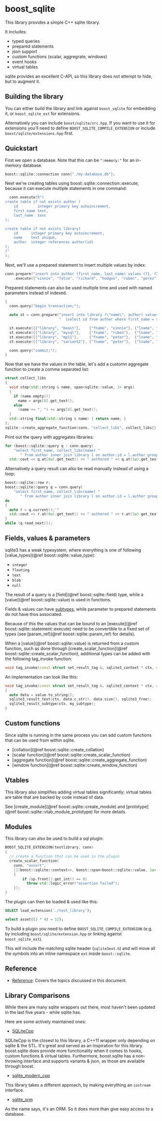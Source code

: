 # boost_sqlite

This library provides a simple C++ sqlite library.

It includes:

 - typed queries
 - prepared statements
 - json support
 - custom functions (scalar, aggregrate, windows)
 - event hooks
 - virtual tables

sqlite provides an excellent C-API, so this library does not attempt to hide, but to augment it.

## Building the library

You can either build the library and link against `boost_sqlite` for embedding it, 
or `boost_sqlite_ext` for extensions.

Alternatively you can include `boost/sqlite/src.hpp`. If you want to use it for extensions
you'll need to define `BOOST_SQLITE_COMPILE_EXTENSION` or include `boost/sqlite/extensions.hpp` first.

## Quickstart

First we open a database. Note that this can be `":memory:"` for an in-memory database.

```cpp
boost::sqlite::connection conn{"./my-database.db"};
```

Next we're creating tables using boost::sqlite::connection::execute, 
because it can execute multiple statements in one command:

```cpp
  conn.execute(R"(
create table if not exists author (
    id         integer primary key autoincrement,
    first_name text,
    last_name  text
);

create table if not exists library(
    id      integer primary key autoincrement,
    name    text unique,
    author  integer references author(id)
);
)"
);
```

Next, we'll use a prepared statement to insert multiple values by index:

```cpp
conn.prepare("insert into author (first_name, last_name) values (?1, ?2), (?3, ?4), (?5, ?6), (?7, ?8)")
    .execute({"vinnie", "falco", "richard", "hodges", "ruben", "perez", "peter", "dimov"});
```

Prepared statements can also be used multiple time and used with named parameters instead of indexed.

```cpp
{
  conn.query("begin transaction;");

  auto st = conn.prepare("insert into library (\"name\", author) values ($library, "
                         "  (select id from author where first_name = $fname and last_name = $lname))");

  st.execute({{"library", "beast"},    {"fname", "vinnie"}, {"lname", "falco"}});
  st.execute({{"library", "mysql"},    {"fname", "ruben"},  {"lname", "perez"}});
  st.execute({{"library", "mp11"},     {"fname", "peter"},  {"lname", "dimov"}});
  st.execute({{"library", "variant2"}, {"fname", "peter"},  {"lname", "dimov"}});

  conn.query("commit;");
}
```

Now that we have the values in the table, let's add a customn aggregate function to create a comma separated list:

```cpp
struct collect_libs
{
  void step(std::string & name, span<sqlite::value, 1> args)
  {
    if (name.empty())
      name = args[0].get_text();
    else
      (name += ", ") += args[0].get_text();
  }
  std::string final(std::string & name) { return name; }
};
sqlite::create_aggregate_function(conn, "collect_libs", collect_libs{}); 
```

Print out the query with aggregates libraries:

```cpp
for (boost::sqlite::query q : conn.query(
    "select first_name, collect_libs(name) "
       " from author inner join library l on author.id = l.author group by last_name"))
  std::cout << q.at(0u).get_text() << " authored " << q.at(1u).get_text() << std::endl;
```

Alternatively a query result can also be read manually instead of using a loop:

```cpp
boost::sqlite::row r;
boost::sqlite::query q = conn.query(
    "select first_name, collect_libs(name) " 
       " from author inner join library l on author.id = l.author group by last_name")
do 
{
  auto r = q.current();''
  std::cout << r.at(0u).get_text() << " authored " << r.at(1u).get_text() << std::endl;
}
while (q.read_next());

```

## Fields, values & parameters

sqlite3 has a weak typesystem, where everything is one of 
following [value_types](@ref boost::sqlite::value_type):

 - `integer`
 - `floating`
 - `text`
 - `blob`
 - `null`

The result of a query is a [field](@ref boost::sqlite::field) type, 
while a [value](@ref boost::sqlite::value) is used in functions.

Fields & values can have [subtypes](https://www.sqlite.org/c3ref/value_subtype.html), 
while parameter to prepared statements do not have thos associated. 

Because of this the values that can be bound to an [execute](@ref boost::sqlite::statement::execute) 
need to be convertible to a fixed set of types (see [param_ref](@ref boost::sqlite::param_ref) for details).

When a [value](@ref boost::sqlite::value) is returned from a custom function, 
such as done through [create_scalar_function](@ref boost::sqlite::create_scalar_function), additional types
can be added with the following tag_invoke function:

```cpp
void tag_invoke(const struct set_result_tag &, sqlite3_context * ctx, const my_type & value);
```

An implementation can look like this:

```cpp
void tag_invoke(const struct set_result_tag &, sqlite3_context * ctx, const my_type & value)
{
  auto data = value.to_string();
  sqlite3_result_text(ctx, data.c_str(), data.size(), sqlite3_free);
  sqlite3_result_subtype(ctx, my_subtype);
}

```

## Custom functions

Since sqlite is running in the same process you can add custom functions that can be used from within sqlite. 

 - [collation](@ref boost::sqlite::create_collation)
 - [scalar function](@ref boost::sqlite::create_scalar_function)
 - [aggregate function](@ref boost::sqlite::create_aggregate_function)
 - [window function](@ref boost::sqlite::create_window_function)

## Vtables

This library also simplifies adding virtual tables significantly; 
virtual tables are table that are backed by code instead of data.

See [create_module](@ref boost::sqlite::create_module) and [prototype](@ref boost::sqlite::vtab_module_prototype) for more details.

## Modules

This library can also be used to build a sql plugin:

```cpp
BOOST_SQLITE_EXTENSION(testlibrary, conn)
{
  // create a function that can be used in the plugin
  create_scalar_function(
    conn, "assert",
    [](boost::sqlite::context<>, boost::span<boost::sqlite::value, 1u> sp)
    {
        if (sp.front().get_int() == 0)
          throw std::logic_error("assertion failed");
    });
}
```

The plugin can then be loaded & used like this:

```sql
SELECT load_extension('./test_library');

select asset((3 * 4) = 12);
```

To build a plugin you need to define `BOOST_SQLITE_COMPILE_EXTENSION` 
(e.g. by including `boost/sqlite/extension.hpp` or linking against `boost_sqlite_ext`).

This will include the matching sqlite header (`sqlite3ext.h`) and 
will move all the symbols into an inline namespace `ext` inside `boost::sqlite`.  

<a name="api-reference"></a>
## Reference

* [Reference](#reference): Covers the topics discussed in this document.

## Library Comparisons

While there are many sqlite wrappers out there, most haven't been updated in the last five years - while sqlite has.

Here are some actively maintained ones:

 - [SQLiteCpp](https://github.com/SRombauts/SQLiteCpp) 

SQLiteCpp is the closest to this library, a C++11 wrapper only depending on sqlite & the STL.
It's great and served as an inspiration for this library. 
boost.sqlite does provide more functionality when it comes to hooks, custom functions & virtual tables. 
Furthermore, boost.sqlite has a non-throwing interface and supports variants & json, as those are available through boost.

 - [sqlite_modern_cpp](https://github.com/SqliteModernCpp/sqlite_modern_cpp)

This library takes a different approach, by making everything an `iostream` interface. 

 - [sqlite_orm](https://github.com/fnc12/sqlite_orm)

As the name says, it's an ORM. So it does more than give easy access to a database.